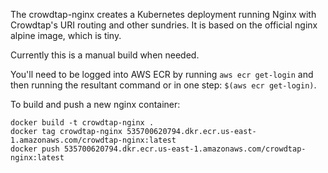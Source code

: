 The crowdtap-nginx creates a Kubernetes deployment running Nginx with Crowdtap's URI routing and other sundries. It is based on the official nginx alpine image, which is tiny.

Currently this is a manual build when needed.

You'll need to be logged into AWS ECR by running `aws ecr get-login` and then running the resultant command or in one step: `$(aws ecr get-login)`.

To build and push a new nginx container:

```shell
docker build -t crowdtap-nginx .
docker tag crowdtap-nginx 535700620794.dkr.ecr.us-east-1.amazonaws.com/crowdtap-nginx:latest
docker push 535700620794.dkr.ecr.us-east-1.amazonaws.com/crowdtap-nginx:latest
```
